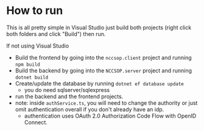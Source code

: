 # How to run
This is all pretty simple in Visual Studio just build both projects (right click both folders and click "Build") then run.

If not using Visual Studio
- Build the frontend by going into the `nccsop.client` project and running `npm build`
- Build the backend by going into the `NCCSOP.server` project and running `dotnet build`
- Create/update the database by running `dotnet ef database update`
    - you do need sqlserver/sqlexpress
- run the backend and the frontend projects.
- note: inside `authService.ts`, you will need to change the authority or just omit authentication overall if you don't already have an idp.
    - authentication uses OAuth 2.0 Authorization Code Flow with OpenID Connect.
